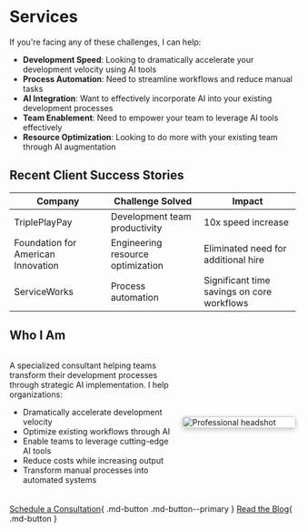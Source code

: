 # Services

If you're facing any of these challenges, I can help:

- **Development Speed**: Looking to dramatically accelerate your development velocity using AI tools
- **Process Automation**: Need to streamline workflows and reduce manual tasks
- **AI Integration**: Want to effectively incorporate AI into your existing development processes
- **Team Enablement**: Need to empower your team to leverage AI tools effectively
- **Resource Optimization**: Looking to do more with your existing team through AI augmentation

## Recent Client Success Stories

| Company | Challenge Solved | Impact |
|----------|-----------------|---------|
| TriplePlayPay | Development team productivity | 10x speed increase |
| Foundation for American Innovation | Engineering resource optimization | Eliminated need for additional hire |
| ServiceWorks | Process automation | Significant time savings on core workflows |

## Who I Am

<div class="profile-container" style="display: flex; align-items: center; margin-bottom: 20px;">
    <div style="flex: 1;">
        <p>A specialized consultant helping teams transform their development processes through strategic AI implementation. I help organizations:</p>
        <ul>
            <li>Dramatically accelerate development velocity</li>
            <li>Optimize existing workflows through AI</li>
            <li>Enable teams to leverage cutting-edge AI tools</li>
            <li>Reduce costs while increasing output</li>
            <li>Transform manual processes into automated systems</li>
        </ul>
    </div>
    <div style="flex: 0 0 200px; margin-left: 20px;">
        <img src="@profile.png" alt="Professional headshot" style="width: 100%; border-radius: 5px; box-shadow: 0 3px 10px rgba(0,0,0,0.2);">
    </div>
</div>

<!-- ## Client Testimonials

> "Gabe got me started on using AI for all things in development, and 10x'd the speed of my development team" 
> - Jeremy Bolin, CTO of TriplePlayPay

> "My Organization was considering hiring an assistant engineer for me. Thanks to the tools Gabe showed me, that role is no longer needed."
> - Joey Livingston, CTO at the Foundation for American Innovation

> "MindBike showed me entirely new ways to leverage AI, speeding up my team and saving us hours in our processes so we can focus on higher-impact work"
> - Scott Harvey, ServiceWorks -->

[Schedule a Consultation](https://cal.com/gabriel-garrett-dr9wdg/30min){ .md-button .md-button--primary }
[Read the Blog](./blog/index.md){ .md-button }
